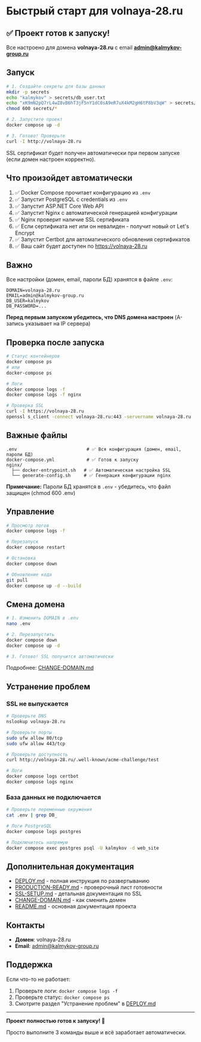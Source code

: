 # Быстрый старт для volnaya-28.ru

## ✅ Проект готов к запуску!

Все настроено для домена **volnaya-28.ru** с email **admin@kalmykov-group.ru**

## Запуск

```bash
# 1. Создайте секреты для базы данных
mkdir -p secrets
echo "kalmykov" > secrets/db_user.txt
echo "xK9mN2pQ7rL4wZ8vB6hT3jF5nY1dC0sA9eR7uX4kM2gH6tP8bV3qW" > secrets/db_password.txt
chmod 600 secrets/*

# 2. Запустите проект
docker compose up -d

# 3. Готово! Проверьте
curl -I http://volnaya-28.ru
```

SSL сертификат будет получен автоматически при первом запуске (если домен настроен корректно).

## Что произойдет автоматически

1. ✅ Docker Compose прочитает конфигурацию из `.env`
2. ✅ Запустит PostgreSQL с credentials из `.env`
3. ✅ Запустит ASP.NET Core Web API
4. ✅ Запустит Nginx с автоматической генерацией конфигурации
5. ✅ Nginx проверит наличие SSL сертификата
6. ✅ Если сертификата нет или он невалиден - получит новый от Let's Encrypt
7. ✅ Запустит Certbot для автоматического обновления сертификатов
8. ✅ Ваш сайт будет доступен по https://volnaya-28.ru

## Важно

Все настройки (домен, email, пароли БД) хранятся в файле `.env`:
```env
DOMAIN=volnaya-28.ru
EMAIL=admin@kalmykov-group.ru
DB_USER=kalmykov
DB_PASSWORD=...
```

**Перед первым запуском убедитесь, что DNS домена настроен** (A-запись указывает на IP сервера)

## Проверка после запуска

```bash
# Статус контейнеров
docker compose ps
# или
docker-compose ps

# Логи
docker compose logs -f
docker compose logs -f nginx

# Проверка SSL
curl -I https://volnaya-28.ru
openssl s_client -connect volnaya-28.ru:443 -servername volnaya-28.ru
```

## Важные файлы

```
.env                          # ✅ Вся конфигурация (домен, email, пароли БД)
docker-compose.yml            # ✅ Готов к запуску
nginx/
  ├── docker-entrypoint.sh   # ✅ Автоматическая настройка SSL
  └── generate-config.sh     # ✅ Генерация конфигурации nginx
```

**Примечание:** Пароли БД хранятся в `.env` - убедитесь, что файл защищен (chmod 600 .env)

## Управление

```bash
# Просмотр логов
docker compose logs -f

# Перезапуск
docker compose restart

# Остановка
docker compose down

# Обновление кода
git pull
docker compose up -d --build
```

## Смена домена

```bash
# 1. Изменить DOMAIN в .env
nano .env

# 2. Перезапустить
docker compose down
docker compose up -d

# 3. Готово! SSL получится автоматически
```

Подробнее: [CHANGE-DOMAIN.md](CHANGE-DOMAIN.md)

## Устранение проблем

### SSL не выпускается

```bash
# Проверьте DNS
nslookup volnaya-28.ru

# Проверьте порты
sudo ufw allow 80/tcp
sudo ufw allow 443/tcp

# Проверьте доступность
curl http://volnaya-28.ru/.well-known/acme-challenge/test

# Логи
docker compose logs certbot
docker compose logs nginx
```

### База данных не подключается

```bash
# Проверьте переменные окружения
cat .env | grep DB_

# Логи PostgreSQL
docker compose logs postgres

# Подключитесь напрямую
docker compose exec postgres psql -U kalmykov -d web_site
```

## Дополнительная документация

- [DEPLOY.md](DEPLOY.md) - полная инструкция по развертыванию
- [PRODUCTION-READY.md](PRODUCTION-READY.md) - проверочный лист готовности
- [SSL-SETUP.md](SSL-SETUP.md) - детальная документация по SSL
- [CHANGE-DOMAIN.md](CHANGE-DOMAIN.md) - как сменить домен
- [README.md](README.md) - основная документация проекта

## Контакты

- **Домен**: volnaya-28.ru
- **Email**: admin@kalmykov-group.ru

## Поддержка

Если что-то не работает:

1. Проверьте логи: `docker compose logs -f`
2. Проверьте статус: `docker compose ps`
3. Смотрите раздел "Устранение проблем" в [DEPLOY.md](DEPLOY.md)

---

**Проект полностью готов к запуску! 🚀**

Просто выполните 3 команды выше и всё заработает автоматически.
